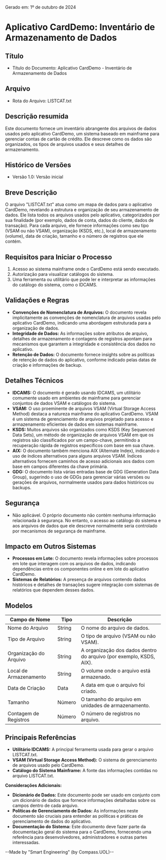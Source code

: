 Gerado em: 1º de outubro de 2024

# **Aplicativo CardDemo: Inventário de Armazenamento de Dados**

## Título

- Título do Documento: Aplicativo CardDemo - Inventário de Armazenamento de Dados

## Arquivo

- Rota do Arquivo: LISTCAT.txt

## Descrição resumida

Este documento fornece um inventário abrangente dos arquivos de dados usados pelo aplicativo CardDemo, um sistema baseado em mainframe para gerenciar contas de cartão de crédito. Ele descreve como os dados são organizados, os tipos de arquivos usados e seus detalhes de armazenamento.

## Histórico de Versões

- Versão 1.0: Versão inicial

## Breve Descrição

O arquivo "LISTCAT.txt" atua como um mapa de dados para o aplicativo CardDemo, revelando a estrutura e organização de seu armazenamento de dados. Ele lista todos os arquivos usados pelo aplicativo, categorizados por sua finalidade (por exemplo, dados de conta, dados do cliente, dados de transação). Para cada arquivo, ele fornece informações como seu tipo (VSAM ou não VSAM), organização (KSDS, etc.), local de armazenamento (volume), data de criação, tamanho e o número de registros que ele contém.

## Requisitos para Iniciar o Processo

1. Acesso ao sistema mainframe onde o CardDemo está sendo executado.
2. Autorização para visualizar catálogos do sistema.
3. Uma ferramenta ou utilitário que pode ler e interpretar as informações do catálogo do sistema, como o IDCAMS.

## Validações e Regras

- **Convenções de Nomenclatura de Arquivos:** O documento revela implicitamente as convenções de nomenclatura de arquivos usadas pelo aplicativo CardDemo, indicando uma abordagem estruturada para a organização de dados.
- **Integridade de Dados:** As informações sobre atributos de arquivo, detalhes de armazenamento e contagens de registros apontam para mecanismos que garantem a integridade e consistência dos dados no aplicativo.
- **Retenção de Dados:** O documento fornece insights sobre as políticas de retenção de dados do aplicativo, conforme indicado pelas datas de criação e informações de backup.

## Detalhes Técnicos

- **IDCAMS:** O documento é gerado usando IDCAMS, um utilitário comumente usado em ambientes de mainframe para gerenciar conjuntos de dados VSAM e catálogos do sistema.
- **VSAM:** O uso proeminente de arquivos VSAM (Virtual Storage Access Method) destaca a natureza mainframe do aplicativo CardDemo. VSAM é um sistema de gerenciamento de arquivos projetado para acesso e armazenamento eficientes de dados em sistemas mainframe.
- **KSDS:** Muitos arquivos são organizados como KSDS (Key Sequenced Data Sets), um método de organização de arquivos VSAM em que os registros são classificados por um campo-chave, permitindo a recuperação rápida de registros específicos com base em sua chave.
- **AIX:** O documento também menciona AIX (Alternate Index), indicando o uso de índices alternativos para alguns arquivos VSAM. Índices alternativos fornecem caminhos de acesso adicionais aos dados com base em campos diferentes da chave primária.
- **GDG:** O documento lista várias entradas base de GDG (Generation Data Group), sugerindo o uso de GDGs para gerenciar várias versões ou gerações de arquivos, normalmente usados para dados históricos ou backups.

## Segurança

- Não aplicável. O próprio documento não contém nenhuma informação relacionada à segurança. No entanto, o acesso ao catálogo do sistema e aos arquivos de dados que ele descreve normalmente seria controlado por mecanismos de segurança de mainframe.

## Impacto em Outros Sistemas

- **Processos em Lote:** O documento revela informações sobre processos em lote que interagem com os arquivos de dados, indicando dependências entre os componentes online e em lote do aplicativo CardDemo.
- **Sistemas de Relatórios:** A presença de arquivos contendo dados históricos e detalhes de transações sugere integração com sistemas de relatórios que dependem desses dados.

## Modelos

| Campo de Nome | Tipo | Descrição |
|---|---|---|
| Nome do Arquivo | String | O nome do arquivo de dados. |
| Tipo de Arquivo | String | O tipo de arquivo (VSAM ou não VSAM). |
| Organização do Arquivo | String | A organização dos dados dentro do arquivo (por exemplo, KSDS, AIX). |
| Local de Armazenamento | String | O volume onde o arquivo está armazenado. |
| Data de Criação | Data | A data em que o arquivo foi criado. |
| Tamanho | Número | O tamanho do arquivo em unidades de armazenamento. |
| Contagem de Registros | Número | O número de registros no arquivo. |

## Principais Referências

- **Utilitário IDCAMS:** A principal ferramenta usada para gerar o arquivo LISTCAT.txt.
- **VSAM (Virtual Storage Access Method):** O sistema de gerenciamento de arquivos usado pelo CardDemo.
- **Catálogo do Sistema Mainframe:** A fonte das informações contidas no arquivo LISTCAT.txt.

**Considerações Adicionais:**

- **Dicionário de Dados:** Este documento pode ser usado em conjunto com um dicionário de dados que fornece informações detalhadas sobre os campos dentro de cada arquivo.
- **Políticas de Gerenciamento de Dados:** As informações neste documento são cruciais para entender as políticas e práticas de gerenciamento de dados do aplicativo.
- **Documentação do Sistema:** Este documento deve fazer parte da documentação geral do sistema para o CardDemo, fornecendo uma referência para desenvolvedores, administradores e outras partes interessadas.

--Made by "Smart Engineering" (by Compass.UOL)--